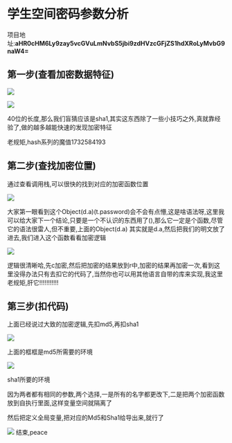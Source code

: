 # 学生空间密码参数分析

项目地址:**aHR0cHM6Ly9zay5vcGVuLmNvbS5jbi9zdHVzcGFjZS1hdXRoLyMvbG9naW4=**

## 第一步(查看加密数据特征)

[![](https://www.heqiang.site/wp-content/uploads/2020/10/wp_editor_md_6179fbc926c3c1004d29520a60974194.jpg)](https://www.heqiang.site/wp-content/uploads/2020/10/wp_editor_md_6179fbc926c3c1004d29520a60974194.jpg)

[![](https://www.heqiang.site/wp-content/uploads/2020/10/wp_editor_md_d87cd574adaa84f9dc4d66419c38cfc7.jpg)](https://www.heqiang.site/wp-content/uploads/2020/10/wp_editor_md_d87cd574adaa84f9dc4d66419c38cfc7.jpg)

40位的长度,那么我们盲猜应该是sha1,其实这东西除了一些小技巧之外,真就靠经验了,做的越多越能快速的发现加密特征

老规矩,hash系列的魔值1732584193

## 第二步(查找加密位置)

通过查看调用栈,可以很快的找到对应的加密函数位置

[![](https://www.heqiang.site/wp-content/uploads/2020/10/wp_editor_md_d1b62d5d9e35f5d38ccfbdcdb07b111a.jpg)](https://www.heqiang.site/wp-content/uploads/2020/10/wp_editor_md_d1b62d5d9e35f5d38ccfbdcdb07b111a.jpg)

大家第一眼看到这个Object(d.a)(t.password)会不会有点懵,这是啥语法呀,这里我可以给大家下一个结论,只要是一个不认识的东西用了(),那么它一定是个函数,尽管它的语法很雷人,但不重要,上面的Object(d.a) 其实就是d.a,然后把我们的明文放了进去,我们进入这个函数看看加密逻辑

[![](https://www.heqiang.site/wp-content/uploads/2020/10/wp_editor_md_cd7cdc329d3ff70171ea0f081f2b2551.jpg)](https://www.heqiang.site/wp-content/uploads/2020/10/wp_editor_md_cd7cdc329d3ff70171ea0f081f2b2551.jpg)

逻辑很清晰哈,先c加密,然后把加密的结果放到r中,加密的结果再加密一次,看到这里没得办法只有去扣它的代码了,当然你也可以用其他语言自带的库来实现,我这里老规矩,肝它!!!!!!!!!!!

## 第三步(扣代码)

上面已经说过大致的加密逻辑,先扣md5,再扣sha1

[![](https://www.heqiang.site/wp-content/uploads/2020/10/wp_editor_md_952b885752fca19647e9ba3c4bd728fd.jpg)](https://www.heqiang.site/wp-content/uploads/2020/10/wp_editor_md_952b885752fca19647e9ba3c4bd728fd.jpg)

上面的框框是md5所需要的环境

[![](https://www.heqiang.site/wp-content/uploads/2020/10/wp_editor_md_9c3c5e8a2e5962b1a5ad20170a0158d4.jpg)](https://www.heqiang.site/wp-content/uploads/2020/10/wp_editor_md_9c3c5e8a2e5962b1a5ad20170a0158d4.jpg)

sha1所要的环境

因为两者都有相同的参数,两个选择,一是所有的名字都更改下,二是把两个加密函数放到自执行里面,这样变量空间就隔离了

然后把定义全局变量,把对应的Md5和Sha1给导出来,就行了

[![](https://www.heqiang.site/wp-content/uploads/2020/10/wp_editor_md_7c13cacee9abd74dca7c1089643b1dea.jpg)](https://www.heqiang.site/wp-content/uploads/2020/10/wp_editor_md_7c13cacee9abd74dca7c1089643b1dea.jpg)
结束,peace